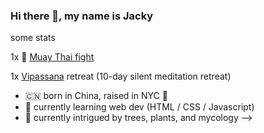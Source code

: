 ### Hi there 👋, my name is Jacky 


some stats

1x 🥊 [Muay Thai fight](https://youtu.be/NSNgyCN6xHs)

1x [Vipassana](https://www.dhamma.org) retreat (10-day silent meditation retreat)



- :cn: born in China, raised in NYC :statue_of_liberty:
- 🌱 currently learning web dev (HTML / CSS / Javascript)
- 🤔 currently intrigued by trees, plants, and mycology 
-->
